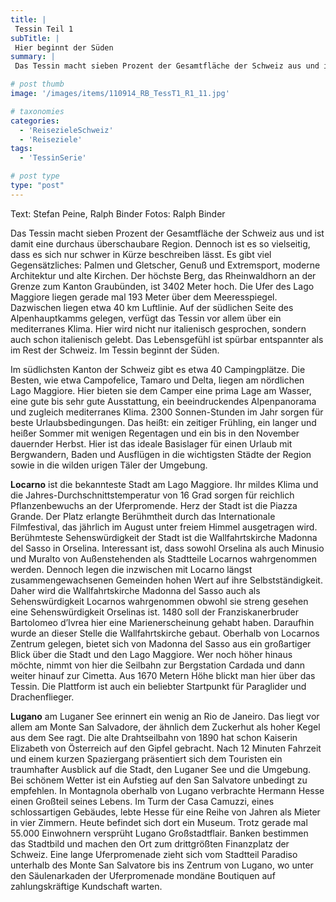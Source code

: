 ```yaml
---
title: |
 Tessin Teil 1
subTitle: |
 Hier beginnt der Süden
summary: |
 Das Tessin macht sieben Prozent der Gesamtfläche der Schweiz aus und ist damit eine durchaus überschaubare Region. Dennoch ist es so vielseitig, dass es sich nur schwer in Kürze beschreiben lässt. Es gibt viel Gegensätzliches: Palmen und Gletscher, Genuß und Extremsport, moderne Architektur und alte Kirchen. Der höchste Berg, das Rheinwaldhorn 

# post thumb
image: '/images/items/110914_RB_TessT1_R1_11.jpg'

# taxonomies
categories: 
  - 'ReisezieleSchweiz'
  - 'Reiseziele'
tags:
  - 'TessinSerie'

# post type
type: "post"
---
```


Text: Stefan Peine, Ralph Binder Fotos: Ralph Binder

Das Tessin macht sieben Prozent der Gesamtfläche der Schweiz aus und ist damit eine durchaus überschaubare Region. Dennoch ist es so vielseitig, dass es sich nur schwer in Kürze beschreiben lässt. Es gibt viel Gegensätzliches: Palmen und Gletscher, Genuß und Extremsport, moderne Architektur und alte Kirchen. Der höchste Berg, das Rheinwaldhorn an der Grenze zum Kanton Graubünden, ist 3402 Meter hoch. Die Ufer des Lago Maggiore liegen gerade mal 193 Meter über dem Meeresspiegel. Dazwischen liegen etwa 40 km Luftlinie. Auf der südlichen Seite des Alpenhauptkamms gelegen, verfügt das Tessin vor allem über ein mediterranes Klima. Hier wird nicht nur italienisch gesprochen, sondern auch schon italienisch gelebt. Das Lebensgefühl ist spürbar entspannter als im Rest der Schweiz. Im Tessin beginnt der Süden.  

Im südlichsten Kanton der Schweiz gibt es etwa 40 Campingplätze. Die Besten, wie etwa Campofelice, Tamaro und Delta, liegen am nördlichen Lago Maggiore. Hier bieten sie dem Camper eine prima Lage am Wasser, eine gute bis sehr gute Ausstattung, ein beeindruckendes Alpenpanorama und zugleich mediterranes Klima. 2300 Sonnen-Stunden im Jahr sorgen für beste Urlaubsbedingungen. Das heißt: ein zeitiger Frühling, ein langer und heißer Sommer mit wenigen Regentagen und ein bis in den November dauernder Herbst. Hier ist das ideale Basislager für einen Urlaub mit Bergwandern, Baden und Ausflügen in die wichtigsten Städte der Region sowie in die wilden urigen Täler der Umgebung.  

**Locarno** ist die bekannteste Stadt am Lago Maggiore. Ihr mildes Klima und die Jahres-Durchschnittstemperatur von 16 Grad sorgen für reichlich Pflanzenbewuchs an der Uferpromende. Herz der Stadt ist die Piazza Grande. Der Platz erlangte Berühmtheit durch das Internationale Filmfestival, das jährlich im August unter freiem Himmel ausgetragen wird. Berühmteste Sehenswürdigkeit der Stadt ist die Wallfahrtskirche Madonna del Sasso in Orselina. Interessant ist, dass sowohl Orselina als auch Minusio und Muralto von Außenstehenden als Stadtteile Locarnos wahrgenommen werden. Dennoch legen die inzwischen mit Locarno längst zusammengewachsenen Gemeinden hohen Wert auf ihre Selbstständigkeit. Daher wird die Wallfahrtskirche Madonna del Sasso auch als Sehenswürdigkeit Locarnos wahrgenommen obwohl sie streng gesehen eine Sehenswürdigkeit Orselinas ist. 1480 soll der Franziskanerbruder Bartolomeo d’Ivrea hier eine Marienerscheinung gehabt haben. Daraufhin wurde an dieser Stelle die Wallfahrtskirche gebaut. Oberhalb von Locarnos Zentrum gelegen, bietet sich von Madonna del Sasso aus ein großartiger Blick über die Stadt und den Lago Maggiore. Wer noch höher hinaus möchte, nimmt von hier die Seilbahn zur Bergstation Cardada und dann weiter hinauf zur Cimetta. Aus 1670 Metern Höhe blickt man hier über das Tessin. Die Plattform ist auch ein beliebter Startpunkt für Paraglider und Drachenflieger.  

 **Lugano** am Luganer See erinnert ein wenig an Rio de Janeiro. Das liegt vor allem am Monte San Salvadore, der ähnlich dem Zuckerhut als hoher Kegel aus dem See ragt. Die alte Drahtseilbahn von 1890 hat schon Kaiserin Elizabeth von Österreich auf den Gipfel gebracht. Nach 12 Minuten Fahrzeit und einem kurzen Spaziergang präsentiert sich dem Touristen ein traumhafter Ausblick auf die Stadt, den Luganer See und die Umgebung. Bei schönem Wetter ist ein Aufstieg auf den San Salvatore unbedingt zu empfehlen. In Montagnola oberhalb von Lugano verbrachte Hermann Hesse einen Großteil seines Lebens. Im Turm der Casa Camuzzi, eines schlossartigen Gebäudes, lebte Hesse für eine Reihe von Jahren als Mieter in vier Zimmern. Heute befindet sich dort ein Museum. Trotz gerade mal 55.000 Einwohnern versprüht Lugano Großstadtflair. Banken bestimmen das Stadtbild und machen den Ort zum drittgrößten Finanzplatz der Schweiz. Eine lange Uferpromenade zieht sich vom Stadtteil Paradiso unterhalb des Monte San Salvatore bis ins Zentrum von Lugano, wo unter den Säulenarkaden der Uferpromenade mondäne Boutiquen auf zahlungskräftige Kundschaft warten.